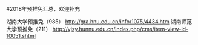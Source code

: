 #2018年预推免汇总，欢迎补充


湖南大学预推免（985）
http://gra.hnu.edu.cn/info/1075/4434.htm
湖南师范大学预推免（211）
http://yjsy.hunnu.edu.cn/index.php/cms/item-view-id-10051.shtml
